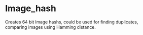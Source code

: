Image_hash
==========

Creates 64 bit Image hashs, could be used for finding duplicates, comparing images using Hamming distance.
